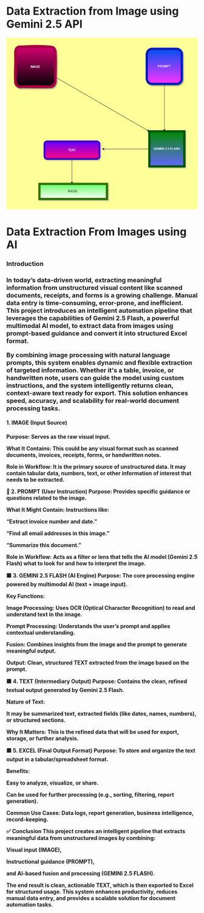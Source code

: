 # Data Extraction from Image using Gemini 2.5 API

![Data Extraction](Static/Data_extract.png)

<h1>Data Extraction From Images using AI</h1>

<h3>Introduction<h3>

<p>In today’s data-driven world, extracting meaningful information from unstructured visual content like scanned documents, receipts, and forms is a growing challenge. Manual data entry is time-consuming, error-prone, and inefficient. This project introduces an intelligent automation pipeline that leverages the capabilities of Gemini 2.5 Flash, a powerful multimodal AI model, to extract data from images using prompt-based guidance and convert it into structured Excel format.

By combining image processing with natural language prompts, this system enables dynamic and flexible extraction of targeted information. Whether it's a table, invoice, or handwritten note, users can guide the model using custom instructions, and the system intelligently returns clean, context-aware text ready for export. This solution enhances speed, accuracy, and scalability for real-world document processing tasks.<p>

<h4>1. IMAGE (Input Source)<h4>

<p>
   Purpose: Serves as the raw visual input.

What It Contains: This could be any visual format such as scanned documents, invoices, receipts, forms, or handwritten notes.

Role in Workflow: It is the primary source of unstructured data. It may contain tabular data, numbers, text, or other information of interest that needs to be extracted.<p>

🔷 2. PROMPT (User Instruction)
Purpose: Provides specific guidance or questions related to the image.

What It Might Contain: Instructions like:

“Extract invoice number and date.”

“Find all email addresses in this image.”

“Summarize this document.”

Role in Workflow: Acts as a filter or lens that tells the AI model (Gemini 2.5 Flash) what to look for and how to interpret the image.

🟩 3. GEMINI 2.5 FLASH (AI Engine)
Purpose: The core processing engine powered by multimodal AI (text + image input).

Key Functions:

Image Processing: Uses OCR (Optical Character Recognition) to read and understand text in the image.

Prompt Processing: Understands the user’s prompt and applies contextual understanding.

Fusion: Combines insights from the image and the prompt to generate meaningful output.

Output: Clean, structured TEXT extracted from the image based on the prompt.

🟪 4. TEXT (Intermediary Output)
Purpose: Contains the clean, refined textual output generated by Gemini 2.5 Flash.

Nature of Text:

It may be summarized text, extracted fields (like dates, names, numbers), or structured sections.

Why It Matters: This is the refined data that will be used for export, storage, or further analysis.

🟩 5. EXCEL (Final Output Format)
Purpose: To store and organize the text output in a tabular/spreadsheet format.

Benefits:

Easy to analyze, visualize, or share.

Can be used for further processing (e.g., sorting, filtering, report generation).

Common Use Cases: Data logs, report generation, business intelligence, record-keeping.

✅ Conclusion
This project creates an intelligent pipeline that extracts meaningful data from unstructured images by combining:

Visual input (IMAGE),

Instructional guidance (PROMPT),

and AI-based fusion and processing (GEMINI 2.5 FLASH).

The end result is clean, actionable TEXT, which is then exported to Excel for structured usage.
This system enhances productivity, reduces manual data entry, and provides a scalable solution for document automation tasks.
